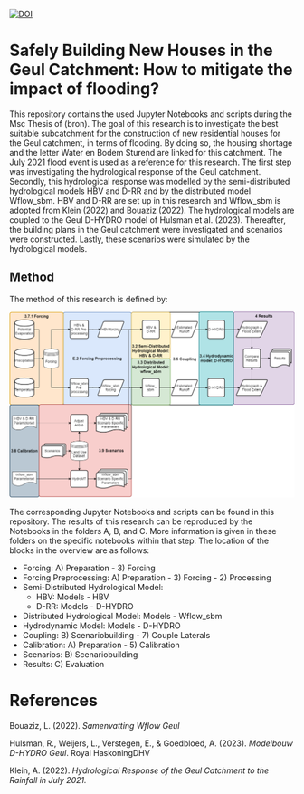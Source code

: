 [![DOI](https://zenodo.org/badge/DOI/10.5281/zenodo.10572386.svg)](https://doi.org/10.5281/zenodo.10572386)
# Safely Building New Houses in the Geul Catchment: How to mitigate the impact of flooding?

This repository contains the used Jupyter Notebooks and scripts during the Msc Thesis of (bron). The goal of this research is to investigate the best suitable subcatchment for the construction of new residential houses for the Geul catchment, in terms of flooding. By doing so, the housing shortage and the letter Water en Bodem Sturend are linked for this catchment. The July 2021 flood event is used as a reference for this research. The first step was investigating the hydrological response of the Geul catchment.
Secondly, this hydrological response was modelled by the semi-distributed hydrological models HBV and D-RR and by the distributed model Wflow_sbm. HBV and D-RR are set up in this research and Wflow_sbm is adopted from Klein (2022) and Bouaziz (2022). The hydrological models are coupled to the Geul D-HYDRO model of Hulsman et al. (2023). Thereafter, the building plans in the Geul catchment were investigated and scenarios were constructed. Lastly, these scenarios were simulated by the hydrological models.

## Method

The method of this research is defined by:

<p align="center">
  <img width="800" src="models.drawio.png">
</p>

The corresponding Jupyter Notebooks and scripts can be found in this repository. The results of this research can be reproduced by the Notebooks in the folders A, B, and C. More information is given in these folders on the specific notebooks within that step. The location of the blocks in the overview are as follows:

* Forcing: A) Preparation - 3) Forcing
* Forcing Preprocessing: A) Preparation - 3) Forcing - 2) Processing
* Semi-Distributed Hydrological Model:
  * HBV: Models - HBV
  * D-RR: Models - D-HYDRO
* Distributed Hydrological Model: Models - Wflow_sbm
* Hydrodynamic Model: Models - D-HYDRO
* Coupling: B) Scenariobuilding - 7) Couple Laterals
* Calibration: A) Preparation - 5) Calibration
* Scenarios: B) Scenariobuilding
* Results: C) Evaluation

# References

Bouaziz, L. (2022). <I>Samenvatting Wflow Geul</I>

Hulsman, R., Weijers, L., Verstegen, E., & Goedbloed, A. (2023). <I>Modelbouw D-HYDRO Geul</I>. Royal HaskoningDHV

Klein, A. (2022). <I>Hydrological Response of the Geul Catchment to the Rainfall in July 2021. </I>

